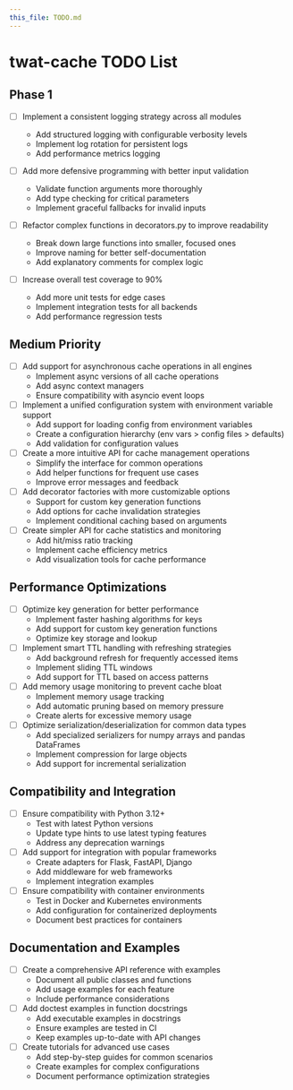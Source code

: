 ```yaml
---
this_file: TODO.md
---
```


# twat-cache TODO List

## Phase 1

- [ ] Implement a consistent logging strategy across all modules
  - Add structured logging with configurable verbosity levels
  - Implement log rotation for persistent logs
  - Add performance metrics logging

- [ ] Add more defensive programming with better input validation
  - Validate function arguments more thoroughly
  - Add type checking for critical parameters
  - Implement graceful fallbacks for invalid inputs
- [ ] Refactor complex functions in decorators.py to improve readability
  - Break down large functions into smaller, focused ones
  - Improve naming for better self-documentation
  - Add explanatory comments for complex logic
- [ ] Increase overall test coverage to 90%
  - Add more unit tests for edge cases
  - Implement integration tests for all backends
  - Add performance regression tests

## Medium Priority

- [ ] Add support for asynchronous cache operations in all engines
  - Implement async versions of all cache operations
  - Add async context managers
  - Ensure compatibility with asyncio event loops
- [ ] Implement a unified configuration system with environment variable support
  - Add support for loading config from environment variables
  - Create a configuration hierarchy (env vars > config files > defaults)
  - Add validation for configuration values
- [ ] Create a more intuitive API for cache management operations
  - Simplify the interface for common operations
  - Add helper functions for frequent use cases
  - Improve error messages and feedback
- [ ] Add decorator factories with more customizable options
  - Support for custom key generation functions
  - Add options for cache invalidation strategies
  - Implement conditional caching based on arguments
- [ ] Create simpler API for cache statistics and monitoring
  - Add hit/miss ratio tracking
  - Implement cache efficiency metrics
  - Add visualization tools for cache performance

## Performance Optimizations

- [ ] Optimize key generation for better performance
  - Implement faster hashing algorithms for keys
  - Add support for custom key generation functions
  - Optimize key storage and lookup
- [ ] Implement smart TTL handling with refreshing strategies
  - Add background refresh for frequently accessed items
  - Implement sliding TTL windows
  - Add support for TTL based on access patterns
- [ ] Add memory usage monitoring to prevent cache bloat
  - Implement memory usage tracking
  - Add automatic pruning based on memory pressure
  - Create alerts for excessive memory usage
- [ ] Optimize serialization/deserialization for common data types
  - Add specialized serializers for numpy arrays and pandas DataFrames
  - Implement compression for large objects
  - Add support for incremental serialization

## Compatibility and Integration

- [ ] Ensure compatibility with Python 3.12+
  - Test with latest Python versions
  - Update type hints to use latest typing features
  - Address any deprecation warnings
- [ ] Add support for integration with popular frameworks
  - Create adapters for Flask, FastAPI, Django
  - Add middleware for web frameworks
  - Implement integration examples
- [ ] Ensure compatibility with container environments
  - Test in Docker and Kubernetes environments
  - Add configuration for containerized deployments
  - Document best practices for containers

## Documentation and Examples

- [ ] Create a comprehensive API reference with examples
  - Document all public classes and functions
  - Add usage examples for each feature
  - Include performance considerations
- [ ] Add doctest examples in function docstrings
  - Add executable examples in docstrings
  - Ensure examples are tested in CI
  - Keep examples up-to-date with API changes
- [ ] Create tutorials for advanced use cases
  - Add step-by-step guides for common scenarios
  - Create examples for complex configurations
  - Document performance optimization strategies


